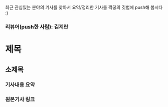 최근 관심있는 분야의 기사를 찾아서 요약/정리한 기사를 짝꿍의 깃헙에 push해 봅시다 :)

### 리뷰어(push한 사람): 김계란

# 제목


## 소제목


### 기사내용 요약


### 원본기사 링크

